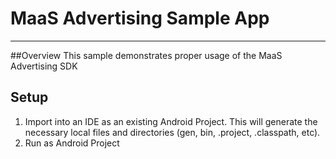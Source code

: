 # MaaS Advertising Sample App
_____________________________
##Overview
This sample demonstrates proper usage of the MaaS Advertising SDK

## Setup

1. Import into an IDE as an existing Android Project. This will generate the necessary local files and directories (gen, bin, .project, .classpath, etc).
2. Run as Android Project
